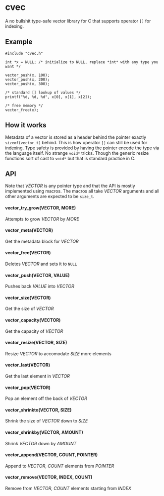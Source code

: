 # cvec

A no bullshit type-safe vector library for C that supports operator `[]` for
indexing.

## Example
```
#include "cvec.h"

int *x = NULL; /* initialize to NULL, replace *int* with any type you want */

vector_push(x, 100);
vector_push(x, 200);
vector_push(x, 300);

/* standard [] lookup of values */
printf("%d, %d, %d", x[0], x[1], x[2]);

/* free memory */
vector_free(x);
```

## How it works
Metadata of a vector is stored as a header behind the pointer exactly
`sizeof(vector_t)` behind. This is how operator `[]` can still be used for
indexing. Type safety is provided by having the pointer encode the type
via the language itself. No strange `void*` tricks. Though the generic resize
functions sort of cast to `void*` but that is standard practice in C.

## API

Note that *VECTOR* is any pointer type and that the API is mostly implemented
using macros. The macros all take *VECTOR* arguments and all other arguments
are expected to be `size_t`.

#### vector_try_grow(VECTOR, MORE)
Attempts to grow *VECTOR* by *MORE*

#### vector_meta(VECTOR)
Get the metadata block for *VECTOR*

#### vector_free(VECTOR)
Deletes *VECTOR* and sets it to `NULL`

#### vector_push(VECTOR, VALUE)
Pushes back *VALUE* into *VECTOR*

#### vector_size(VECTOR)
Get the size of *VECTOR*

#### vector_capacity(VECTOR)
Get the capacity of *VECTOR*

#### vector_resize(VECTOR, SIZE)
Resize *VECTOR* to accomodate *SIZE* more elements

#### vector_last(VECTOR)
Get the last element in *VECTOR*

#### vector_pop(VECTOR)
Pop an element off the back of *VECTOR*

#### vector_shrinkto(VECTOR, SIZE)
Shrink the size of *VECTOR* down to *SIZE*

#### vector_shrinkby(VECTOR, AMOUNT)
Shrink *VECTOR* down by *AMOUNT*

#### vector_append(VECTOR, COUNT, POINTER)
Append to *VECTOR*, *COUNT* elements from *POINTER*

#### vector_remove(VECTOR, INDEX, COUNT)
Remove from *VECTOR*, *COUNT* elements starting from *INDEX*
